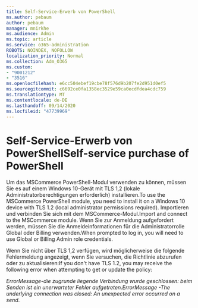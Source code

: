 ```yaml
---
title: Self-Service-Erwerb von PowerShell
ms.author: pebaum
author: pebaum
manager: mnirkhe
ms.audience: Admin
ms.topic: article
ms.service: o365-administration
ROBOTS: NOINDEX, NOFOLLOW
localization_priority: Normal
ms.collection: Adm_O365
ms.custom:
- "9001212"
- "3516"
ms.openlocfilehash: e6cc504ebef19cbe78f576d9b207fe2d951d0ef5
ms.sourcegitcommit: c6692ce0fa1358ec3529e59ca0ecdfdea4cdc759
ms.translationtype: MT
ms.contentlocale: de-DE
ms.lasthandoff: 09/14/2020
ms.locfileid: "47739969"
---
```

# <a name="self-service-purchase-of-powershell"></a><span data-ttu-id="81050-102">Self-Service-Erwerb von PowerShell</span><span class="sxs-lookup"><span data-stu-id="81050-102">Self-service purchase of PowerShell</span></span>

<span data-ttu-id="81050-103">Um das MSCommerce PowerShell-Modul verwenden zu können, müssen Sie es auf einem Windows 10-Gerät mit TLS 1,2 (lokale Administratorberechtigungen erforderlich) installieren.</span><span class="sxs-lookup"><span data-stu-id="81050-103">To use the MSCommerce PowerShell module, you need to install it on a Windows 10 device with TLS 1.2 (local administrator permissions required).</span></span>  <span data-ttu-id="81050-104">Importieren und verbinden Sie sich mit dem MSCommerce-Modul.</span><span class="sxs-lookup"><span data-stu-id="81050-104">Import and connect to the MSCommerce module.</span></span>  <span data-ttu-id="81050-105">Wenn Sie zur Anmeldung aufgefordert werden, müssen Sie die Anmeldeinformationen für die Administratorrolle Global oder Billing verwenden.</span><span class="sxs-lookup"><span data-stu-id="81050-105">When prompted to log in, you will need to use Global or Billing Admin role credentials.</span></span>  

<span data-ttu-id="81050-106">Wenn Sie nicht über TLS 1,2 verfügen, wird möglicherweise die folgende Fehlermeldung angezeigt, wenn Sie versuchen, die Richtlinie abzurufen oder zu aktualisieren:</span><span class="sxs-lookup"><span data-stu-id="81050-106">If you don't have TLS 1.2, you may receive the following error when attempting to get or update the policy:</span></span>

<span data-ttu-id="81050-107">*ErrorMessage-die zugrunde liegende Verbindung wurde geschlossen: beim Senden ist ein unerwarteter Fehler aufgetreten*.</span><span class="sxs-lookup"><span data-stu-id="81050-107">*ErrorMessage -The underlying connection was closed: An unexpected error occurred on a send*.</span></span>



